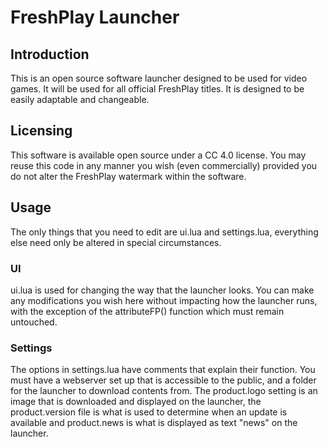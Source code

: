# FreshPlay Launcher
## Introduction
This is an open source software launcher designed to be used for video games. It will be used for all official FreshPlay titles. It is designed to be easily adaptable and changeable.
## Licensing
This software is available open source under a CC 4.0 license. You may reuse this code in any manner you wish (even commercially) provided you do not alter the FreshPlay watermark within the software.
## Usage
The only things that you need to edit are ui.lua and settings.lua, everything else need only be altered in special circumstances.
### UI
ui.lua is used for changing the way that the launcher looks. You can make any modifications you wish here without impacting how the launcher runs, with the exception of the attributeFP() function which must remain untouched.
### Settings
The options in settings.lua have comments that explain their function. You must have a webserver set up that is accessible to the public, and a folder for the launcher to download contents from. The product.logo setting is an image that is downloaded and displayed on the launcher, the product.version file is what is used to determine when an update is available and product.news is what is displayed as text "news" on the launcher.
